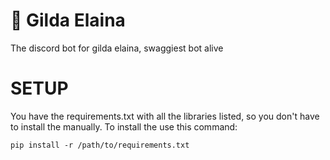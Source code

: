 # 👺 Gilda Elaina
The discord bot for gilda elaina, swaggiest bot alive

# SETUP

You have the requirements.txt with all the libraries listed, so you don't have to install the manually. To install the use this command:

```
pip install -r /path/to/requirements.txt
```
